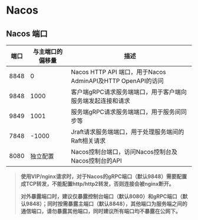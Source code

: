 # Nacos

## Nacos 端口

| 端口   | 与主端口的偏移量 | 描述 |
|------|----------|----------------------------------------------------|
| 8848 | 0        | Nacos HTTP API 端口，用于Nacos AdminAPI及HTTP OpenAPI的访问 |
| 9848 | 1000     | 客户端gRPC请求服务端端口，用于客户端向服务端发起连接和请求 |
| 9849 | 1001     | 服务端gRPC请求服务端端口，用于服务间同步等 |
| 7848 | -1000    | Jraft请求服务端端口，用于处理服务端间的Raft相关请求 |
| 8080 | 独立配置     | Nacos控制台端口，访问Nacos控制台及Nacos控制台的API |

> **使用VIP/nginx请求时，对于Nacos的gRPC端口（默认9848）需要配置成TCP转发，不能配置http/http2转发，否则连接会被nginx断开。**
>
> **对外暴露端口时，建议仅暴露控制台端口（默认8080）和gRPC端口（默认9848）；同时按需暴露主端口（默认8848），其他端口为服务端之间的通信端口，请勿暴露其他端口，同时建议所有端口均不暴露在公网下。**